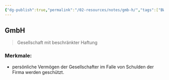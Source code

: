 ```yaml
---
{"dg-publish":true,"permalink":"/02-resources/notes/gmb-h/","tags":["BWL"],"noteIcon":"","updated":"2025-09-05T10:12:28.000+02:00"}
---
```


## GmbH 
> Gesellschaft mit beschränkter Haftung

### Merkmale: 
- persönliche Vermögen der Gesellschafter im Falle von Schulden der Firma werden geschützt.
